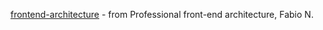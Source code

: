 [frontend-architecture](https://frontend-architecture.com) - from Professional front-end architecture, Fabio N.